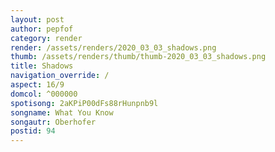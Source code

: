 ```yaml
---
layout: post
author: pepfof
category: render
render: /assets/renders/2020_03_03_shadows.png
thumb: /assets/renders/thumb/thumb-2020_03_03_shadows.png
title: Shadows
navigation_override: /
aspect: 16/9
domcol: ^000000
spotisong: 2aKPiP00dFs88rHunpnb9l
songname: What You Know
songautr: Oberhofer
postid: 94
---
```


<!--USER BEGIN 1-->

<!--USER END 1-->

<!--more-->
<!--USER BEGIN 2-->

<!--USER END 2-->

